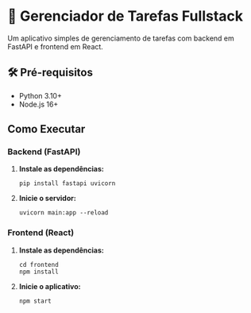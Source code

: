 # 📝 Gerenciador de Tarefas Fullstack

Um aplicativo simples de gerenciamento de tarefas com backend em FastAPI e frontend em React.

## 🛠️ Pré-requisitos
- Python 3.10+
- Node.js 16+

## Como Executar

### Backend (FastAPI)

1. **Instale as dependências:**
   ```
   pip install fastapi uvicorn

2. **Inicie o servidor:**
   ```
   uvicorn main:app --reload

### Frontend (React)
1. **Instale as dependências:**
   ```
   cd frontend
   npm install
2. **Inicie o aplicativo:**
   ```
   npm start
